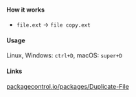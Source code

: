 #### How it works
+   `file.ext` -> `file copy.ext`

#### Usage
Linux, Windows: `ctrl+D`, macOS: `super+D`

#### Links
[packagecontrol.io/packages/Duplicate-File](https://packagecontrol.io/packages/Duplicate-File)
